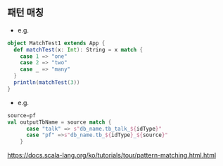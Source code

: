## 패턴 매칭
* e.g.
```scala
object MatchTest1 extends App {
  def matchTest(x: Int): String = x match {
    case 1 => "one"
    case 2 => "two"
    case _ => "many"
  }
  println(matchTest(3))
}
```
* e.g.
```scala
source=pf
val outputTbName = source match {
      case "talk" => s"db_name.tb_talk_${idType}"
      case "pf" =>s"db_name.tb_${idType}_${source}"
    }
```

https://docs.scala-lang.org/ko/tutorials/tour/pattern-matching.html.html